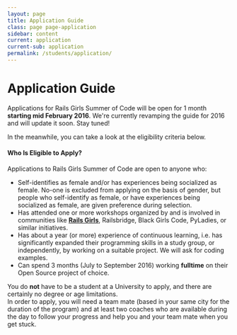```yaml
---
layout: page
title: Application Guide
class: page page-application
sidebar: content
current: application
current-sub: application
permalink: /students/application/
---
```


<h1>Application Guide</h1>

Applications for Rails Girls Summer of Code will be open for 1 month <strong>starting mid February 2016</strong>.
We're currently revamping the guide for 2016 and will update it soon. Stay tuned!

In the meanwhile, you can take a look at the eligibility criteria below.  

<h4 id="eligibility">Who Is Eligible to Apply?</h4>

Applications to Rails Girls Summer of Code are open to anyone who:

* Self-identifies as female and/or has experiences being socialized as female.
  No-one is excluded from applying on the basis of gender, but people who
  self-identify as female, or have experiences being socialized as female, are
  given preference during selection.
* Has attended one or more workshops organized by and is involved in communities like **<a href="http://railsgirls.com/">Rails Girls</a>**, Railsbridge, Black Girls Code, PyLadies, or similar initiatives.
* Has about a year (or more) experience of continuous learning, i.e. has significantly expanded their programming skills in a study group, or independently, by working on a suitable project. We will ask for coding examples.
* Can spend 3 months (July to September 2016) working **fulltime** on their Open Source project of
  choice.

You do **not** have to be a student at a University to apply, and there are certainly no degree or age limitations.  
In order to apply, you will need a team mate (based in your same city for the duration of the program) and at least two coaches who are available during the day to follow your progress and help you and your team mate when you get stuck.
